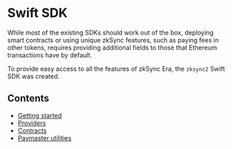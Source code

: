 # Swift SDK

While most of the existing SDKs should work out of the box, deploying smart contracts or using unique zkSync features, such as paying fees in other tokens, requires providing additional fields to those that Ethereum transactions have by default.

To provide easy access to all the features of zkSync Era, the `zksync2` Swift SDK was created.

## Contents

- [Getting started](./getting-started.md)
- [Providers](./providers.md)
- [Contracts](./contracts.md)
- [Paymaster utilities](./paymaster-utils.md)
